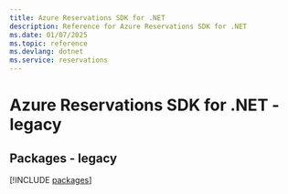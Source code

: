 ```yaml
---
title: Azure Reservations SDK for .NET
description: Reference for Azure Reservations SDK for .NET
ms.date: 01/07/2025
ms.topic: reference
ms.devlang: dotnet
ms.service: reservations
---
```

# Azure Reservations SDK for .NET - legacy
## Packages - legacy
[!INCLUDE [packages](reservations-index.md)]